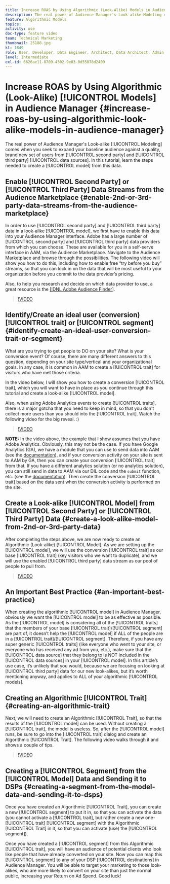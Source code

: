 ```yaml
---
title: Increase ROAS by Using Algorithmic (Look-Alike) Models in Audience Manager
description: The real power of Audience Manager's Look-alike Modeling comes when you seek to expand your baseline audience against a quality, brand new set of users from 2nd and 3rd party data sources. In this tutorial, learn the steps create a model from this data.
feature: Algorithmic Models
topics: 
activity: use
doc-type: feature video
team: Technical Marketing
thumbnail: 25188.jpg
kt: 1849
role: User, Developer, Data Engineer, Architect, Data Architect, Admin, Leader
level: Intermediate
exl-id: 6626ae11-8709-4302-9e03-0d55878d2409
---
```

# Increase ROAS by Using Algorithmic (Look-Alike) [!UICONTROL Models] in Audience Manager {#increase-roas-by-using-algorithmic-look-alike-models-in-audience-manager}

The real power of Audience Manager's Look-alike [!UICONTROL Modeling] comes when you seek to expand your baseline audience against a quality, brand new set of users from [!UICONTROL second party] and [!UICONTROL third party] [!UICONTROL data sources]. In this tutorial, learn the steps needed to create a [!UICONTROL model] from this data.

## Enable [!UICONTROL Second Party] or [!UICONTROL Third Party] Data Streams from the Audience Marketplace {#enable-2nd-or-3rd-party-data-streams-from-the-audience-marketplace}

In order to use [!UICONTROL second party] and [!UICONTROL third party] data in a look-alike [!UICONTROL model], we first have to enable this data into your Audience Manager interface. Adobe has a large number of [!UICONTROL second party] and [!UICONTROL third party] data providers from which you can choose. These are available for you in a self-serve interface in AAM, via the Audience Marketplace. Navigate to the Audience Marketplace and browse through the possibilities. The following video will show you how to do this, including how to enable free “try before you buy” streams, so that you can lock in on the data that will be most useful to your organization before you commit to the data provider’s pricing.

Also, to help you research and decide on which data provider to use, a great resource is the [[!DNL Adobe Audience Finder]](https://www.adobe-audience-finder.com/).

>[!VIDEO](https://video.tv.adobe.com/v/25188/?quality=12)

## Identify/Create an ideal user (conversion) [!UICONTROL trait] or [!UICONTROL segment] {#identify-create-an-ideal-user-conversion-trait-or-segment}

What are you trying to get people to DO on your site? What is your conversion event? Of course, there are many different answers to this question, depending on your site type/vertical and your organizational goals. In any case, it is common in AAM to create a [!UICONTROL trait] for visitors who have met those criteria.

In the video below, I will show you how to create a conversion [!UICONTROL trait], which you will want to have in place as you continue through this tutorial and create a look-alike [!UICONTROL model].

Also, when using Adobe Analytics events to create [!UICONTROL traits], there is a major gotcha that you need to keep in mind, so that you don't collect more users than you should into the [!UICONTROL trait]. Watch the following video for the big reveal. :)

>[!VIDEO](https://video.tv.adobe.com/v/23431/?quality=12)

**NOTE:** In the video above, the example that I show assumes that you have Adobe Analytics. Obviously, this may not be the case. If you have Google Analytics (GA), we have a module that you can use to send data into AAM (see the [documentation](https://experienceleague.adobe.com/docs/audience-manager/user-guide/dil-api/dil-modules.html)), and if your conversion activity on your site is sent to AAM by GA, then you can create your conversion [!UICONTROL trait] from that. If you have a different analytics solution (or no analytics solution), you can still send in data to AAM via our DIL code and the `submit` function, etc. (see the [documentation](https://experienceleague.adobe.com/docs/audience-manager/user-guide/dil-api/dil-overview.html)). Then create the conversion [!UICONTROL trait] based on the data sent when the conversion activity is performed on the site.

## Create a Look-alike [!UICONTROL Model] from [!UICONTROL Second Party] or [!UICONTROL Third Party] Data {#create-a-look-alike-model-from-2nd-or-3rd-party-data}

After completing the steps above, we are now ready to create an Algorithmic (Look-alike) [!UICONTROL Model]. As we are setting up the [!UICONTROL model], we will use the conversion [!UICONTROL trait] as our base [!UICONTROL trait] (key visitors who we want to duplicate), and we will use the enabled [!UICONTROL third party] data stream as our pool of people to pull from.

>[!VIDEO](https://video.tv.adobe.com/v/25190/?quality-12)

## An Important Best Practice {#an-important-best-practice}

When creating the algorithmic [!UICONTROL model] in Audience Manager, obviously we want the [!UICONTROL model] to be as effective as possible. As the [!UICONTROL model] is considering all of the [!UICONTROL traits] that the members of your base [!UICONTROL trait]/[!UICONTROL segment] are part of, it doesn’t help the [!UICONTROL model] if ALL of the people are in a [!UICONTROL trait]/[!UICONTROL segment]. Therefore, if you have any super generic [!UICONTROL traits] (like everyone who went to your site, or everyone who has received any ad from you, etc.), make sure that the [!UICONTROL data source] that they belong to is NOT included in the [!UICONTROL data sources] in your [!UICONTROL model]. In this article’s use case, it’s unlikely that you would, because we are focusing on looking at [!UICONTROL third party] data for our new look-alikes, but it’s worth mentioning anyway, and applies to ALL of your algorithmic [!UICONTROL models].

## Creating an Algorithmic [!UICONTROL Trait] {#creating-an-algorithmic-trait}

Next, we will need to create an Algorithmic [!UICONTROL Trait], so that the results of the [!UICONTROL model] can be used. Without creating a [!UICONTROL trait], the model is useless. So, after the [!UICONTROL model] runs, be sure to go into the [!UICONTROL trait] dialog and create an Algorithmic [!UICONTROL Trait]. The following video walks through it and shows a couple of tips.

>[!VIDEO](https://video.tv.adobe.com/v/25191/?quality=12)

## Creating a [!UICONTROL Segment] from the [!UICONTROL Model] Data and Sending it to DSPs {#creating-a-segment-from-the-model-data-and-sending-it-to-dsps}

Once you have created an Algorithmic [!UICONTROL Trait], you can create a new [!UICONTROL segment] to put it in, so that you can activate the data (you cannot activate a [!UICONTROL trait], but rather create a new one-[!UICONTROL trait] [!UICONTROL segment] with the Algorithmic [!UICONTROL Trait] in it, so that you can activate (use) the [!UICONTROL segment]).

Once you have created a [!UICONTROL segment] from this Algorithmic [!UICONTROL trait], you will have an audience of potential clients who look like people that have already converted on your site. Now you can map this [!UICONTROL segment] to any of your DSP [!UICONTROL destinations] in Audience Manager. You will be able to target your marketing to those look-alikes, who are more likely to convert on your site than just the normal public, increasing your Return on Ad Spend. Good luck!
